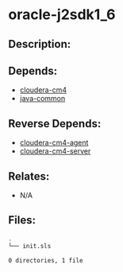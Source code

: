 # oracle-j2sdk1\_6

## Description:



## Depends:

  -  [cloudera-cm4](/salt/cloudera-cm4)
  -  [java-common](/salt/java-common)

## Reverse Depends:

  -  [cloudera-cm4-agent](/salt/cloudera-cm4-agent)
  -  [cloudera-cm4-server](/salt/cloudera-cm4-server)

## Relates:

  -  N/A

## Files:

```bash
.
└── init.sls

0 directories, 1 file
```
